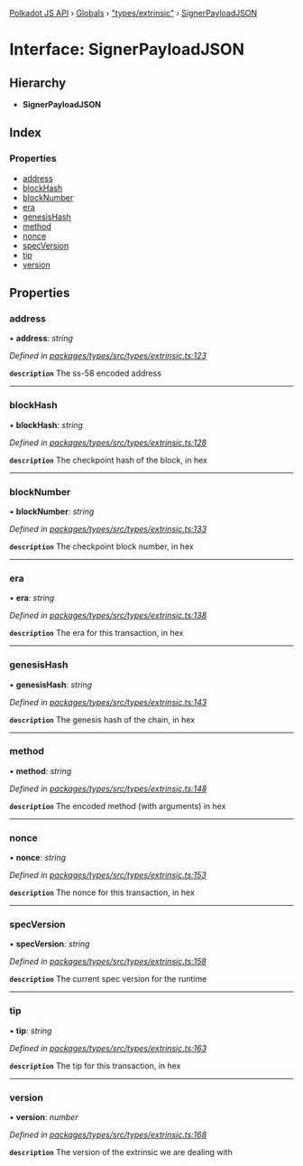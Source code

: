 [Polkadot JS API](../README.md) › [Globals](../globals.md) › ["types/extrinsic"](../modules/_types_extrinsic_.md) › [SignerPayloadJSON](_types_extrinsic_.signerpayloadjson.md)

# Interface: SignerPayloadJSON

## Hierarchy

* **SignerPayloadJSON**

## Index

### Properties

* [address](_types_extrinsic_.signerpayloadjson.md#address)
* [blockHash](_types_extrinsic_.signerpayloadjson.md#blockhash)
* [blockNumber](_types_extrinsic_.signerpayloadjson.md#blocknumber)
* [era](_types_extrinsic_.signerpayloadjson.md#era)
* [genesisHash](_types_extrinsic_.signerpayloadjson.md#genesishash)
* [method](_types_extrinsic_.signerpayloadjson.md#method)
* [nonce](_types_extrinsic_.signerpayloadjson.md#nonce)
* [specVersion](_types_extrinsic_.signerpayloadjson.md#specversion)
* [tip](_types_extrinsic_.signerpayloadjson.md#tip)
* [version](_types_extrinsic_.signerpayloadjson.md#version)

## Properties

###  address

• **address**: *string*

*Defined in [packages/types/src/types/extrinsic.ts:123](https://github.com/polkadot-js/api/blob/c8af75088a/packages/types/src/types/extrinsic.ts#L123)*

**`description`** The ss-58 encoded address

___

###  blockHash

• **blockHash**: *string*

*Defined in [packages/types/src/types/extrinsic.ts:128](https://github.com/polkadot-js/api/blob/c8af75088a/packages/types/src/types/extrinsic.ts#L128)*

**`description`** The checkpoint hash of the block, in hex

___

###  blockNumber

• **blockNumber**: *string*

*Defined in [packages/types/src/types/extrinsic.ts:133](https://github.com/polkadot-js/api/blob/c8af75088a/packages/types/src/types/extrinsic.ts#L133)*

**`description`** The checkpoint block number, in hex

___

###  era

• **era**: *string*

*Defined in [packages/types/src/types/extrinsic.ts:138](https://github.com/polkadot-js/api/blob/c8af75088a/packages/types/src/types/extrinsic.ts#L138)*

**`description`** The era for this transaction, in hex

___

###  genesisHash

• **genesisHash**: *string*

*Defined in [packages/types/src/types/extrinsic.ts:143](https://github.com/polkadot-js/api/blob/c8af75088a/packages/types/src/types/extrinsic.ts#L143)*

**`description`** The genesis hash of the chain, in hex

___

###  method

• **method**: *string*

*Defined in [packages/types/src/types/extrinsic.ts:148](https://github.com/polkadot-js/api/blob/c8af75088a/packages/types/src/types/extrinsic.ts#L148)*

**`description`** The encoded method (with arguments) in hex

___

###  nonce

• **nonce**: *string*

*Defined in [packages/types/src/types/extrinsic.ts:153](https://github.com/polkadot-js/api/blob/c8af75088a/packages/types/src/types/extrinsic.ts#L153)*

**`description`** The nonce for this transaction, in hex

___

###  specVersion

• **specVersion**: *string*

*Defined in [packages/types/src/types/extrinsic.ts:158](https://github.com/polkadot-js/api/blob/c8af75088a/packages/types/src/types/extrinsic.ts#L158)*

**`description`** The current spec version for  the runtime

___

###  tip

• **tip**: *string*

*Defined in [packages/types/src/types/extrinsic.ts:163](https://github.com/polkadot-js/api/blob/c8af75088a/packages/types/src/types/extrinsic.ts#L163)*

**`description`** The tip for this transaction, in hex

___

###  version

• **version**: *number*

*Defined in [packages/types/src/types/extrinsic.ts:168](https://github.com/polkadot-js/api/blob/c8af75088a/packages/types/src/types/extrinsic.ts#L168)*

**`description`** The version of the extrinsic we are dealing with
